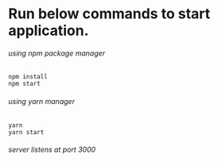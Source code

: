 # Run below commands to start application.

###### using npm package manager

```
npm install
npm start
```

###### using yarn manager

```
yarn
yarn start
```

###### server listens at port 3000
